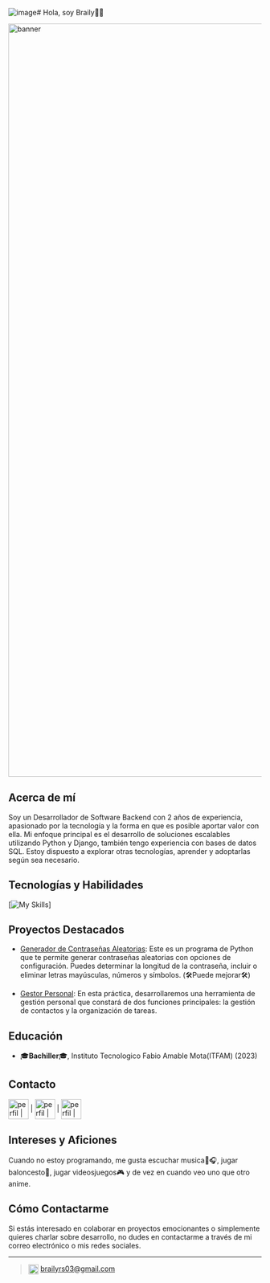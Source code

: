 ![image](https://github.com/Dextron03/Dextron03/assets/78430276/d4061a2c-ee4a-4063-9516-a530e89c52f8)# Hola, soy Braily👋🤖

<img src="https://media.licdn.com/dms/image/D4E16AQFDzm4SaSNVpQ/profile-displaybackgroundimage-shrink_350_1400/0/1696174335558?e=1714608000&v=beta&t=OUL2VA7BLNnOD1suNBZYsHG9luTO9Z-_13zNXf3bkxg" alt="banner" width="1500"/>

## Acerca de mí
Soy un Desarrollador de Software Backend con 2 años de experiencia, apasionado por la tecnología y la forma en que es posible aportar valor con ella. Mi enfoque principal es el desarrollo de soluciones escalables utilizando Python y Django, también tengo experiencia con bases de datos SQL. Estoy dispuesto a explorar otras tecnologías, aprender y adoptarlas según sea necesario.

## Tecnologías y Habilidades
[![My Skills](https://skillicons.dev/icons?i=py,sqlite,php,mysql,md,linux,js,html,github,git,django,css,cs,bootstrap,&perline=5)] 


## Proyectos Destacados
- [Generador de Contraseñas Aleatorias](https://github.com/Dextron03/Random_Password_Generator): Este es un programa de Python que te permite generar contraseñas aleatorias con opciones de configuración. Puedes determinar la longitud de la contraseña, incluir o eliminar letras mayúsculas, números y símbolos. (🛠️Puede mejorar🛠️)

- [Gestor Personal](https://github.com/Dextron03/gestor-personal-django): En esta práctica, desarrollaremos una herramienta de gestión personal que constará de dos funciones principales: la gestión de contactos y la organización de tareas.


## Educación
- 🎓**Bachiller**🎓, Instituto Tecnologico Fabio Amable Mota(ITFAM) (2023)

## Contacto
 <a href="https://www.linkedin.com/in/braily-roman-seberino-30b461264/" target="blank"><img align="center" src="https://www.vectorlogo.zone/logos/linkedin/linkedin-tile.svg" alt="perfil | linkedin" width="40" /></a> | <a href="https://www.instagram.com/braily_rs35/" target="blank"> <img align="center" src="https://www.vectorlogo.zone/logos/instagram/instagram-icon.svg" alt="perfil | instagram" width="40"/></a> | <a href="https://twitter.com/DextronHD03" target="blank"> <img align="center" src="https://www.vectorlogo.zone/logos/twitter/twitter-tile.svg" alt="perfil | twitter" width="40"/></a> 


## Intereses y Aficiones
Cuando no estoy programando, me gusta escuchar musica🎤🎧, jugar baloncesto🏀, jugar videosjuegos🎮 y de vez en cuando veo uno que otro anime.

## Cómo Contactarme
Si estás interesado en colaborar en proyectos emocionantes o simplemente quieres charlar sobre desarrollo, no dudes en contactarme a través de mi correo electrónico o mis redes sociales.

---

> <img align="center" src="https://www.vectorlogo.zone/logos/gmail/gmail-icon.svg" alt="perfil | gmail" width="20" /> brailyrs03@gmail.com
